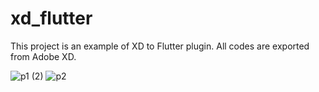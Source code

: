 # xd_flutter
   This project is an example of XD to Flutter plugin. All codes are exported from Adobe XD.

![p1 (2)](https://user-images.githubusercontent.com/48587016/93605129-04a9ba00-f9cf-11ea-8a0b-5517a78b95fc.png)   ![p2](https://user-images.githubusercontent.com/48587016/93605195-155a3000-f9cf-11ea-8e11-0caf8b26dd61.png)



